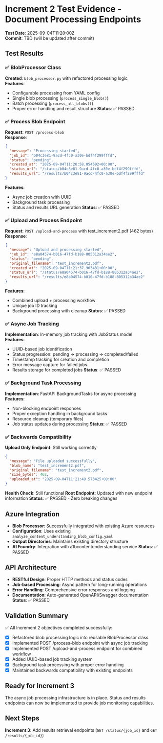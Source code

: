 # Increment 2 Test Evidence - Document Processing Endpoints

**Test Date**: 2025-09-04T11:20:00Z  
**Commit**: TBD (will be updated after commit)

## Test Results

### ✅ BlobProcessor Class
**Created**: `blob_processor.py` with refactored processing logic  
**Features**:
- Configurable processing from YAML config
- Single blob processing (`process_single_blob()`)
- Batch processing (`process_all_blobs()`)
- Proper error handling and result structure
**Status**: ✅ PASSED

### ✅ Process Blob Endpoint
**Request**: `POST /process-blob`  
**Response**:
```json
{
  "message": "Processing started",
  "job_id": "b04c3e81-9acd-4fc0-a30e-bdf4f299fffd",
  "status": "pending",
  "created_at": "2025-09-04T11:20:58.054592+00:00",
  "status_url": "/status/b04c3e81-9acd-4fc0-a30e-bdf4f299fffd",
  "results_url": "/results/b04c3e81-9acd-4fc0-a30e-bdf4f299fffd"
}
```
**Features**: 
- Async job creation with UUID
- Background task processing
- Status and results URL generation
**Status**: ✅ PASSED

### ✅ Upload and Process Endpoint
**Request**: `POST /upload-and-process` with test_increment2.pdf (462 bytes)  
**Response**:
```json
{
  "message": "Upload and processing started",
  "job_id": "e8a04574-b016-47fd-b188-805312a34ae2",
  "status": "pending",
  "original_filename": "test_increment2.pdf",
  "created_at": "2025-09-04T11:21:37.903431+00:00",
  "status_url": "/status/e8a04574-b016-47fd-b188-805312a34ae2",
  "results_url": "/results/e8a04574-b016-47fd-b188-805312a34ae2"
}
```
**Features**:
- Combined upload + processing workflow
- Unique job ID tracking
- Background processing with cleanup
**Status**: ✅ PASSED

### ✅ Async Job Tracking
**Implementation**: In-memory job tracking with JobStatus model  
**Features**:
- UUID-based job identification
- Status progression: pending → processing → completed/failed
- Timestamp tracking for creation and completion
- Error message capture for failed jobs
- Results storage for completed jobs
**Status**: ✅ PASSED

### ✅ Background Task Processing
**Implementation**: FastAPI BackgroundTasks for async processing  
**Features**:
- Non-blocking endpoint responses
- Proper exception handling in background tasks
- Resource cleanup (temporary files)
- Job status updates during processing
**Status**: ✅ PASSED

### ✅ Backwards Compatibility
**Upload Only Endpoint**: Still working correctly
```json
{
  "message": "File uploaded successfully",
  "blob_name": "test_increment2.pdf",
  "original_filename": "test_increment2.pdf",
  "size_bytes": 462,
  "uploaded_at": "2025-09-04T11:21:49.573425+00:00"
}
```
**Health Check**: Still functional
**Root Endpoint**: Updated with new endpoint information
**Status**: ✅ PASSED - Zero breaking changes

## Azure Integration
- **Blob Processor**: Successfully integrated with existing Azure resources
- **Configuration**: Uses existing `analyze_content_understanding_blob_config.yaml`
- **Output Directories**: Maintains existing directory structure
- **AI Foundry**: Integration with a1bcontentunderstanding service
**Status**: ✅ PASSED

## API Architecture
- **RESTful Design**: Proper HTTP methods and status codes
- **Job-based Processing**: Async pattern for long-running operations  
- **Error Handling**: Comprehensive error responses and logging
- **Documentation**: Auto-generated OpenAPI/Swagger documentation
**Status**: ✅ PASSED

## Validation Summary
✅ All Increment 2 objectives completed successfully:
- [x] Refactored blob processing logic into reusable BlobProcessor class
- [x] Implemented POST /process-blob endpoint with async job tracking
- [x] Implemented POST /upload-and-process endpoint for combined workflow
- [x] Added UUID-based job tracking system
- [x] Background task processing with proper error handling
- [x] Maintained backwards compatibility with existing endpoints

## Ready for Increment 3
The async job processing infrastructure is in place. Status and results endpoints can now be implemented to provide job monitoring capabilities.

## Next Steps
**Increment 3**: Add results retrieval endpoints (`GET /status/{job_id}` and `GET /results/{job_id}`)